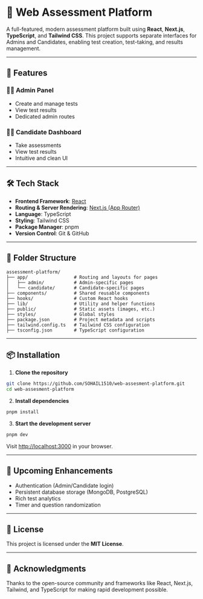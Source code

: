 
# 🧠 Web Assessment Platform

A full-featured, modern assessment platform built using **React**, **Next.js**, **TypeScript**, and **Tailwind CSS**. This project supports separate interfaces for Admins and Candidates, enabling test creation, test-taking, and results management.

---

## 🚀 Features

### 👨‍💼 Admin Panel
- Create and manage tests
- View test results
- Dedicated admin routes

### 🧑‍🎓 Candidate Dashboard
- Take assessments
- View test results
- Intuitive and clean UI

---

## 🛠 Tech Stack

- **Frontend Framework**: [React](https://reactjs.org/)
- **Routing & Server Rendering**: [Next.js (App Router)](https://nextjs.org/docs/app)
- **Language**: TypeScript
- **Styling**: Tailwind CSS
- **Package Manager**: pnpm
- **Version Control**: Git & GitHub

---

## 📁 Folder Structure

```
assessment-platform/
├── app/                 # Routing and layouts for pages
│   ├── admin/           # Admin-specific pages
│   └── candidate/       # Candidate-specific pages
├── components/          # Shared reusable components
├── hooks/               # Custom React hooks
├── lib/                 # Utility and helper functions
├── public/              # Static assets (images, etc.)
├── styles/              # Global styles
├── package.json         # Project metadata and scripts
├── tailwind.config.ts   # Tailwind CSS configuration
├── tsconfig.json        # TypeScript configuration
```

---

## 📦 Installation

1. **Clone the repository**
```bash
git clone https://github.com/SOHAIL1510/web-assesment-platform.git
cd web-assesment-platform
```

2. **Install dependencies**
```bash
pnpm install
```

3. **Start the development server**
```bash
pnpm dev
```

Visit [http://localhost:3000](http://localhost:3000) in your browser.

---

## 📌 Upcoming Enhancements

- Authentication (Admin/Candidate login)
- Persistent database storage (MongoDB, PostgreSQL)
- Rich test analytics
- Timer and question randomization

---

## 📄 License

This project is licensed under the **MIT License**.

---

## 🙌 Acknowledgments

Thanks to the open-source community and frameworks like React, Next.js, Tailwind, and TypeScript for making rapid development possible.
